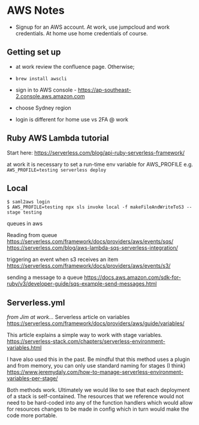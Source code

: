 # AWS Notes

- Signup for an AWS account. At work, use jumpcloud and work credentials. At home use home credentials of course.

## Getting set up 

- at work review the confluence page. Otherwise;

- `brew install awscli`
- sign in to AWS console - https://ap-southeast-2.console.aws.amazon.com
- choose Sydney region
- login is different for home use vs 2FA @ work



## Ruby AWS Lambda tutorial

Start here:
https://serverless.com/blog/api-ruby-serverless-framework/

at work it is necessary to set a run-time env variable for AWS_PROFILE
e.g. `AWS_PROFILE=testing serverless deploy`

## Local
```
$ saml2aws login
$ AWS_PROFILE=testing npx sls invoke local -f makeFileAndWriteToS3 --stage testing
```

queues in aws

Reading from queue
https://serverless.com/framework/docs/providers/aws/events/sqs/
https://serverless.com/blog/aws-lambda-sqs-serverless-integration/


triggering an event when s3 receives an item
https://serverless.com/framework/docs/providers/aws/events/s3/


sending a message to a queue
https://docs.aws.amazon.com/sdk-for-ruby/v3/developer-guide/sqs-example-send-messages.html


## Serverless.yml
_from Jim at work..._
Serverless article on variables
https://serverless.com/framework/docs/providers/aws/guide/variables/
 
This article explains a simple way to work with stage variables.
https://serverless-stack.com/chapters/serverless-environment-variables.html
 
I have also used this in the past. Be mindful that this method uses a plugin and from memory, you can only use standard naming for stages (I think)
https://www.jeremydaly.com/how-to-manage-serverless-environment-variables-per-stage/
 
Both methods work. Ultimately we would like to see that each deployment of a stack is self-contained. The resources that we reference would not need to be hard-coded into any of the function handlers which would allow for resources changes to be made in config which in turn would make the code more portable.

